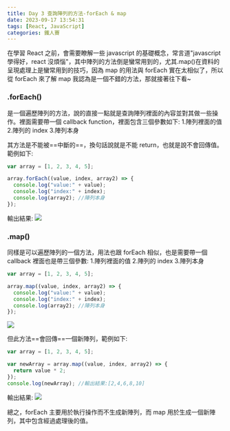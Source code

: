 ```yaml
---
title: Day 3 查詢陣列的方法-forEach & map
date: 2023-09-17 13:54:31
tags: [React, JavaScript]
categories: 鐵人賽
---
```


在學習 React 之前，會需要瞭解一些 javascript 的基礎概念，常言道"javascript 學得好，react 沒煩惱"，其中陣列的方法倒是蠻常用到的，尤其.map()在資料的呈現處理上是蠻常用到的技巧，因為 map 的用法與 forEach 實在太相似了，所以從 forEach 來了解 map 我認為是一個不錯的方法，那就接著往下看~

<!-- more -->

### .forEach()

是一個遍歷陣列的方法，說的直接一點就是查詢陣列裡面的內容並對其做一些操作。裡面需要帶一個 callback function，裡面包含三個參數如下: 1.陣列裡面的值 2.陣列的 index 3.陣列本身

其方法是不能被==中斷的==，換句話說就是不能 return，也就是說不會回傳值。
範例如下:

```javascript
var array = [1, 2, 3, 4, 5];

array.forEach((value, index, array2) => {
  console.log("value:" + value);
  console.log("index:" + index);
  console.log(array2); //陣列本身
});
```

輸出結果:
![](https://hackmd.io/_uploads/ryPOQz5p3.png)

### .map()

同樣是可以遍歷陣列的一個方法，用法也跟 forEach 相似，也是需要帶一個 callback 裡面也是帶三個參數: 1.陣列裡面的值 2.陣列的 index 3.陣列本身

```javascript
var array = [1, 2, 3, 4, 5];

array.map((value, index, array2) => {
  console.log("value:" + value);
  console.log("index:" + index);
  console.log(array2); //陣列本身
});
```

![](https://hackmd.io/_uploads/ryJPBMqan.png)

但此方法==會回傳==一個新陣列，範例如下:

```javascript
var array = [1, 2, 3, 4, 5];

var newArray = array.map((value, index, array2) => {
  return value * 2;
});
console.log(newArray); //輸出結果:[2,4,6,8,10]
```

輸出結果:
![](https://hackmd.io/_uploads/S14XPfca3.png)

總之，forEach 主要用於執行操作而不生成新陣列，而 map 用於生成一個新陣列，其中包含經過處理後的值。
